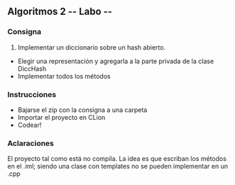 ## Algoritmos 2 -- Labo -- 


### Consigna

1) Implementar un diccionario sobre un hash abierto. 

* Elegir una representación y agregarla a la parte privada de la clase DiccHash
* Implementar todos los métodos 



### Instrucciones

* Bajarse el zip con la consigna a una carpeta 
* Importar el proyecto en CLion
* Codear!


### Aclaraciones
El proyecto tal como está no compila. La idea es que escriban los métodos en el .iml; siendo una clase con templates no se pueden implementar en un .cpp
